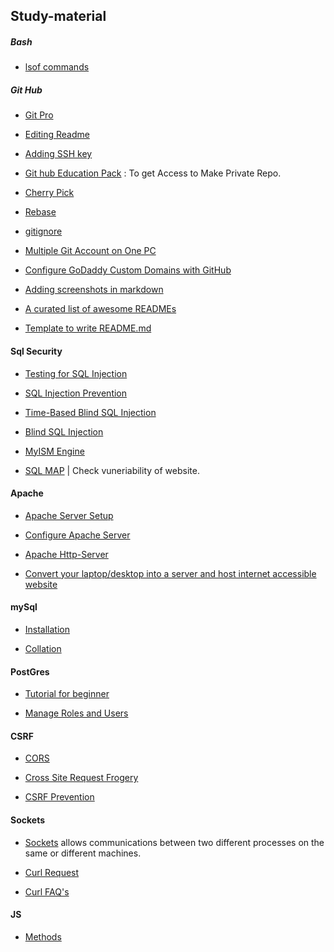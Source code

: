 ## Study-material

##### Bash

- [lsof commands](http://www.thegeekstuff.com/2012/08/lsof-command-examples)


##### Git Hub

- [Git Pro](https://git-scm.com/book/en/v2/)

- [Editing Readme](https://help.github.com/articles/basic-writing-and-formatting-syntax/)

- [Adding SSH key](https://help.github.com/articles/adding-a-new-ssh-key-to-your-github-account/)

- [Git hub Education Pack](https://education.github.com/) : To get Access to Make Private Repo.

- [Cherry Pick](http://think-like-a-git.net/sections/rebase-from-the-ground-up/cherry-picking-explained.html)

- [Rebase](https://www.atlassian.com/git/tutorials/merging-vs-rebasing)

- [gitignore](https://help.github.com/articles/ignoring-files/)

- [Multiple Git Account on One PC](http://mherman.org/blog/2013/09/16/managing-multiple-github-accounts/#.WiEttHWCzak)
- [Configure GoDaddy Custom Domains with GitHub](https://medium.com/@supriyakankure/how-to-add-a-custom-domain-to-your-github-page-with-godaddy-84495781143e)

- [Adding screenshots in markdown](https://www.tilcode.com/add-a-screenshot-to-your-github-repo-readme-md/)

- [A curated list of awesome READMEs](https://github.com/matiassingers/awesome-readme)

- [Template to write README.md](https://gist.github.com/PurpleBooth/109311bb0361f32d87a2)


#### Sql Security

- [Testing for SQL Injection](https://www.owasp.org/index.php/Testing_for_SQL_Injection_(OTG-INPVAL-005))

- [SQL Injection Prevention](https://www.owasp.org/index.php/SQL_Injection_Prevention_Cheat_Sheet)

- [Time-Based Blind SQL Injection](http://www.sqlinjection.net/time-based/)

- [Blind SQL Injection](https://www.owasp.org/index.php/Blind_SQL_Injection)

- [MyISM Engine](https://dev.mysql.com/doc/refman/5.7/en/myisam-storage-engine.html)

- [SQL MAP](http://www.linuxx.eu/2014/10/how-to-install-sqlmap-on-debian.html) | Check vuneriability of website.

#### Apache

- [Apache Server Setup](https://www.digitalocean.com/community/tutorials/how-to-install-linux-apache-mysql-php-lamp-stack-on-ubuntu)

- [Configure Apache Server](https://httpd.apache.org/docs/2.4/configuring.html)

- [Apache Http-Server](https://wiki.archlinux.org/index.php/Apache_HTTP_Server)

- [Convert your laptop/desktop into a server and host internet accessible website](https://blog.mindorks.com/how-to-convert-your-laptop-desktop-into-a-server-and-host-internet-accessible-website-on-it-part-1-545940164ab9)


#### mySql

- [Installation](https://www.digitalocean.com/community/tutorials/how-to-install-mysql-on-ubuntu-16-04)

- [Collation](https://dev.mysql.com/doc/refman/5.7/en/adding-collation.html)

#### PostGres

- [Tutorial for beginner](https://www.tutorialspoint.com/postgresql/index.htm)

- [Manage Roles and Users](https://www.postgresql.org/docs/8.1/static/user-manag.html)

#### CSRF

- [CORS](https://developer.mozilla.org/en-US/docs/Web/HTTP/Access_control_CORS)

- [Cross Site Request Frogery](https://www.owasp.org/index.php/Cross-Site_Request_Forgery_(CSRF))

- [CSRF Prevention](https://www.owasp.org/index.php/Cross-Site_Request_Forgery_(CSRF)_Prevention_Cheat_Sheet)

#### Sockets

- [Sockets](https://www.tutorialspoint.com/unix_sockets/what_is_socket.htm) allows communications between two different processes on the same or different machines.

- [Curl Request](https://www.computerhope.com/unix/curl.htm)
- [Curl FAQ's](https://curl.haxx.se/docs/faq.html)

#### JS

- [Methods](https://developer.mozilla.org/en-US/docs/Web/HTTP/Methods/CONNECT)